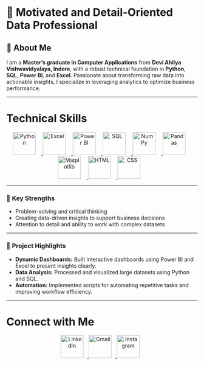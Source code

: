 # 👋 Motivated and Detail-Oriented Data Professional  

## 📜 About Me  
I am a **Master’s graduate in Computer Applications** from **Devi Ahilya Vishwavidyalaya, Indore**, with a robust technical foundation in **Python**, **SQL**, **Power BI**, and **Excel**. Passionate about transforming raw data into actionable insights, I specialize in leveraging analytics to optimize business performance.  

---

# Technical Skills

<p align="center">
  <a href="https://www.python.org/" target="_blank">
    <img src="https://cdn.jsdelivr.net/gh/devicons/devicon/icons/python/python-original.svg" alt="Python" width="60" style="margin-right: 15px;" />
  </a>
  <a href="https://www.microsoft.com/en-us/microsoft-365/excel" target="_blank">
    <img src="https://img.icons8.com/color/452/microsoft-excel-2019--v1.png" alt="Excel" width="60" style="margin-right: 15px;" />
  </a>
  <a href="https://powerbi.microsoft.com/" target="_blank">
    <img src="https://upload.wikimedia.org/wikipedia/commons/c/cf/New_Power_BI_Logo.svg" alt="Power BI" width="60" style="margin-right: 15px;" />
  </a>
  <a href="https://www.mysql.com/" target="_blank">
    <img src="https://cdn.jsdelivr.net/gh/devicons/devicon/icons/mysql/mysql-original.svg" alt="SQL" width="60" style="margin-right: 15px;" />
  </a>
  <a href="https://numpy.org/" target="_blank">
    <img src="https://cdn.jsdelivr.net/gh/devicons/devicon/icons/numpy/numpy-original.svg" alt="NumPy" width="60" style="margin-right: 15px;" />
  </a>
  <a href="https://pandas.pydata.org/" target="_blank">
    <img src="https://cdn.jsdelivr.net/gh/devicons/devicon/icons/pandas/pandas-original.svg" alt="Pandas" width="60" style="margin-right: 15px;" />
  </a>
  <a href="https://matplotlib.org/" target="_blank">
    <img src="https://matplotlib.org/_static/images/logo2.svg" alt="Matplotlib" width="60" style="margin-right: 15px;" />
  </a>
  <a href="https://developer.mozilla.org/en-US/docs/Web/HTML" target="_blank">
    <img src="https://cdn.jsdelivr.net/gh/devicons/devicon/icons/html5/html5-original.svg" alt="HTML" width="60" style="margin-right: 15px;" />
  </a>
  <a href="https://developer.mozilla.org/en-US/docs/Web/CSS" target="_blank">
    <img src="https://cdn.jsdelivr.net/gh/devicons/devicon/icons/css3/css3-original.svg" alt="CSS" width="60" style="margin-right: 15px;" />
  </a>
</p>



---

### 🌟 **Key Strengths**  
- Problem-solving and critical thinking  
- Creating data-driven insights to support business decisions  
- Attention to detail and ability to work with complex datasets  

---

### 🚀 **Project Highlights**  
- **Dynamic Dashboards:** Built interactive dashboards using Power BI and Excel to present insights clearly.  
- **Data Analysis:** Processed and visualized large datasets using Python and SQL.  
- **Automation:** Implemented scripts for automating repetitive tasks and improving workflow efficiency.  

---

# Connect with Me

<p align="center">
  <a href="https://www.linkedin.com/in/hardik-singh-425477189/" target="_blank">
    <img src="https://cdn-icons-png.flaticon.com/512/174/174857.png" alt="LinkedIn" width="60" style="margin-right: 10px;" />
  </a>
  <a href="mailto:hardiksingh35@gmail.com" target="_blank">
    <img src="https://cdn-icons-png.flaticon.com/512/732/732200.png" alt="Gmail" width="60" style="margin-right: 10px;" />
  </a>
  <a href="https://www.instagram.com/hardikk_yaar" target="_blank">
    <img src="https://cdn-icons-png.flaticon.com/512/733/733558.png" alt="Instagram" width="60" style="margin-right: 10px;" />
  </a>
</p>
